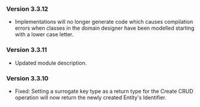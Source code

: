 ### Version 3.3.12

- Implementations will no longer generate code which causes compilation errors when classes in the domain designer have been modelled starting with a lower case letter.

### Version 3.3.11

- Updated module description.

### Version 3.3.10

- Fixed: Setting a surrogate key type as a return type for the Create CRUD operation will now return the newly created Entity's Identifier.